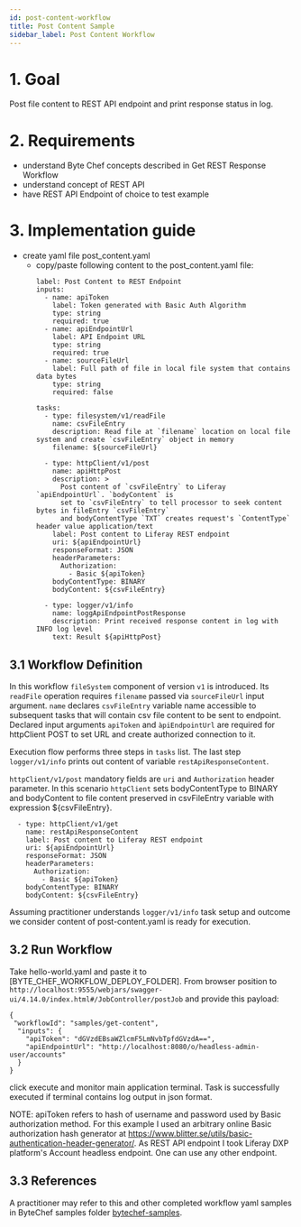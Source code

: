 ```yaml
---
id: post-content-workflow
title: Post Content Sample
sidebar_label: Post Content Workflow
---
```


# 1. Goal

Post file content to REST API endpoint and print response status in log.

# 2. Requirements
- understand Byte Chef concepts described in Get REST Response Workflow
- understand concept of REST API
- have REST API Endpoint of choice to test example

# 3. Implementation guide

- create yaml file post_content.yaml
  - copy/paste following content to the post_content.yaml file:
    ```
    label: Post Content to REST Endpoint
    inputs:
      - name: apiToken
        label: Token generated with Basic Auth Algorithm
        type: string
        required: true
      - name: apiEndpointUrl
        label: API Endpoint URL
        type: string
        required: true
      - name: sourceFileUrl
        label: Full path of file in local file system that contains data bytes
        type: string
        required: false

    tasks:
      - type: filesystem/v1/readFile
        name: csvFileEntry
        description: Read file at `filename` location on local file system and create `csvFileEntry` object in memory
        filename: ${sourceFileUrl}

      - type: httpClient/v1/post
        name: apiHttpPost
        description: >
          Post content of `csvFileEntry` to Liferay `apiEndpointUrl`. `bodyContent` is
          set to `csvFileEntry` to tell processor to seek content bytes in fileEntry `csvFileEntry`
          and bodyContentType `TXT` creates request's `ContentType` header value application/text
        label: Post content to Liferay REST endpoint
        uri: ${apiEndpointUrl}
        responseFormat: JSON
        headerParameters:
          Authorization:
            - Basic ${apiToken}
        bodyContentType: BINARY
        bodyContent: ${csvFileEntry}

      - type: logger/v1/info
        name: loggApiEndpointPostResponse
        description: Print received response content in log with INFO log level
        text: Result ${apiHttpPost}
    ```
## 3.1 Workflow Definition 
In this workflow `fileSystem` component of version `v1` is introduced. Its `readFile` operation requires `filename` passed via `sourceFileUrl` input argument. `name` declares `csvFileEntry` variable name accessible to subsequent tasks that will contain csv file content to be sent to endpoint.
Declared input arguments `apiToken` and `àpiEndpointUrl` are required for httpClient POST to set URL and create authorized connection to it.

Execution flow performs three steps in `tasks` list. The last step `logger/v1/info` prints out content of variable `restApiResponseContent`.

`httpClient/v1/post` mandatory fields are `uri` and `Authorization` header parameter. In this scenario `httpClient` sets bodyContentType to BINARY and bodyContent to file content preserved in csvFileEntry variable with expression ${csvFileEntry}.   
````
  - type: httpClient/v1/get
    name: restApiResponseContent
    label: Post content to Liferay REST endpoint
    uri: ${apiEndpointUrl}
    responseFormat: JSON
    headerParameters:
      Authorization:
        - Basic ${apiToken}
    bodyContentType: BINARY
    bodyContent: ${csvFileEntry}
````
Assuming practitioner understands `logger/v1/info` task setup and outcome we consider content of post-content.yaml is ready for execution.
## 3.2 Run Workflow
Take hello-world.yaml and paste it to [BYTE_CHEF_WORKFLOW_DEPLOY_FOLDER]. From browser position to `http://localhost:9555/webjars/swagger-ui/4.14.0/index.html#/JobController/postJob` and provide this payload:

````
{
 "workflowId": "samples/get-content",
  "inputs": {
    "apiToken": "dGVzdEBsaWZlcmF5LmNvbTpfdGVzdA==",
    "apiEndpointUrl": "http://localhost:8080/o/headless-admin-user/accounts"
  }
}
````
click execute and monitor main application terminal. Task is successfully executed if terminal contains log output in json format.

NOTE: apiToken refers to hash of username and password used by Basic authorization method. For this example I used an arbitrary online Basic authorization hash generator at https://www.blitter.se/utils/basic-authentication-header-generator/. As REST API endpoint I took Liferay DXP platform's Account headless endpoint. One can use any other endpoint.

## 3.3 References
A practitioner may refer to this and other completed workflow yaml samples in ByteChef samples folder [bytechef-samples](https://github.com/bytechefhq/bytechef/tree/master/server/apps/server-app/src/main/resources/workflows/samples/get-rest-response-workflow.yaml).